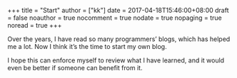 +++
title = "Start"
author = ["kk"]
date = 2017-04-18T15:46:00+08:00
draft = false
noauthor = true
nocomment = true
nodate = true
nopaging = true
noread = true
+++

Over the years, I have read so many programmers’ blogs, which has helped me a lot. Now I think it’s the time to start my own blog.

I hope this can enforce myself to review what I have learned, and it would even be better if someone can benefit from it.
